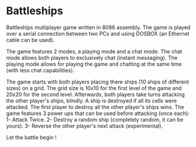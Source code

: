 # Battleships

Battleships multiplayer game written in 8086 assembly.
The game is played over a serial connection between two PCs and using DOSBOX (an Ethernet cable can be used).

The game features 2 modes, a playing mode and a chat mode. The chat mode allows both players to exclusively chat (instant messaging). The playing mode allows for playing the game and chatting at the same time (with less chat capabilities).

The game starts with both players placing there ships (10 ships of different sizes) on a grid. The grid size is 10x10 for the first level of the game and 20x20 for the second level. Afterwards, both players take turns attacking the other player's ships, blindly.  A ship is destroyed if all its cells were attacked. The first player to destroy all the other player's ships wins. The game features 3 power ups that can be used before attacking (once each):
1- Attack Twice.
2- Destroy a random ship (completely random, it can be yours).
3- Reverse the other player's next attack (experimental).

Let the battle begin !
